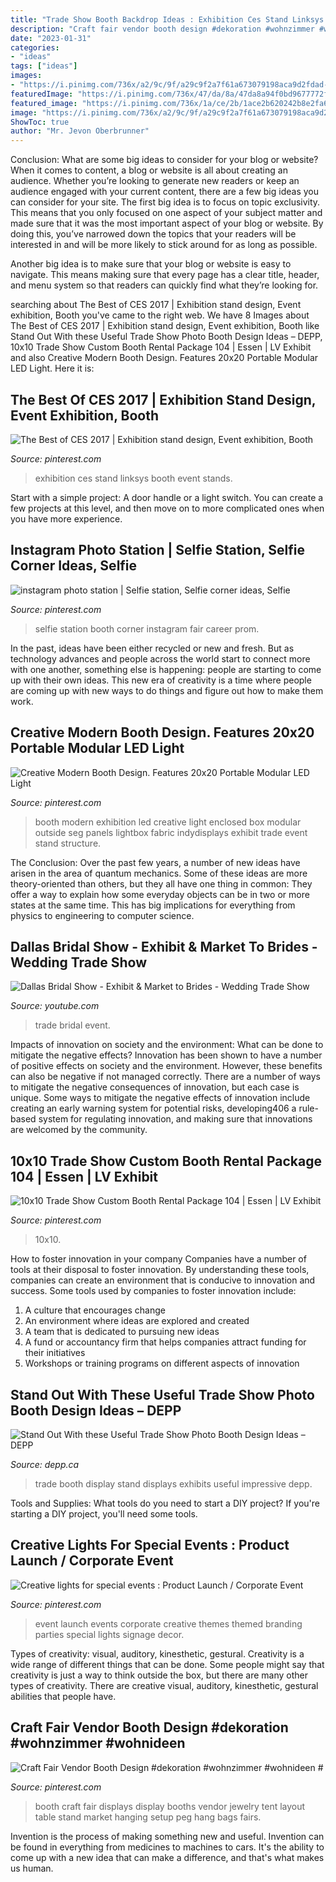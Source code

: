 ```yaml
---
title: "Trade Show Booth Backdrop Ideas : Exhibition Ces Stand Linksys Booth Event Stands"
description: "Craft fair vendor booth design #dekoration #wohnzimmer #wohnideen #"
date: "2023-01-31"
categories:
- "ideas"
tags: ["ideas"]
images:
- "https://i.pinimg.com/736x/a2/9c/9f/a29c9f2a7f61a673079198aca9d2fdad--frames-ideas-booth-ideas.jpg"
featuredImage: "https://i.pinimg.com/736x/47/da/8a/47da8a94f0bd9677772fcf84f69b46b1--product-launch-corporate-events.jpg?b=t"
featured_image: "https://i.pinimg.com/736x/1a/ce/2b/1ace2b620242b8e2fa63a6e50ee88015.jpg"
image: "https://i.pinimg.com/736x/a2/9c/9f/a29c9f2a7f61a673079198aca9d2fdad--frames-ideas-booth-ideas.jpg"
ShowToc: true
author: "Mr. Jevon Oberbrunner"
---
```



Conclusion: What are some big ideas to consider for your blog or website?
When it comes to content, a blog or website is all about creating an audience. Whether you’re looking to generate new readers or keep an audience engaged with your current content, there are a few big ideas you can consider for your site. 
The first big idea is to focus on topic exclusivity. This means that you only focused on one aspect of your subject matter and made sure that it was the most important aspect of your blog or website. By doing this, you’ve narrowed down the topics that your readers will be interested in and will be more likely to stick around for as long as possible. 

Another big idea is to make sure that your blog or website is easy to navigate. This means making sure that every page has a clear title, header, and menu system so that readers can quickly find what they’re looking for.

	

		
searching about The Best of CES 2017 | Exhibition stand design, Event exhibition, Booth you've came to the right web. We have 8 Images about The Best of CES 2017 | Exhibition stand design, Event exhibition, Booth like Stand Out With these Useful Trade Show Photo Booth Design Ideas – DEPP, 10x10 Trade Show Custom Booth Rental Package 104 | Essen | LV Exhibit and also Creative Modern Booth Design. Features 20x20 Portable Modular LED Light. Here it is:
		
    
## The Best Of CES 2017 | Exhibition Stand Design, Event Exhibition, Booth

<img loading=lazy src="https://i.pinimg.com/736x/74/49/fd/7449fd71a7090002c0ebd271a1309a60--exhibition-stands-exhibit-design.jpg" onerror="this.onerror=null;this.src='https://tse3.mm.bing.net/th?id=OIP.kJklviBs81P12jp4Ppd5iAHaLG&amp;pid=15.1';" alt="The Best of CES 2017 | Exhibition stand design, Event exhibition, Booth">

_Source: pinterest.com_

>exhibition ces stand linksys booth event stands. 

	

Start with a simple project: A door handle or a light switch. You can create a few projects at this level, and then move on to more complicated ones when you have more experience.

    
## Instagram Photo Station | Selfie Station, Selfie Corner Ideas, Selfie

<img loading=lazy src="https://i.pinimg.com/736x/a2/9c/9f/a29c9f2a7f61a673079198aca9d2fdad--frames-ideas-booth-ideas.jpg" onerror="this.onerror=null;this.src='https://tse1.mm.bing.net/th?id=OIP.bQkdySkuDamoq1-iCxDPwwHaJ4&amp;pid=15.1';" alt="instagram photo station | Selfie station, Selfie corner ideas, Selfie">

_Source: pinterest.com_

>selfie station booth corner instagram fair career prom. 

	

In the past, ideas have been either recycled or new and fresh. But as technology advances and people across the world start to connect more with one another, something else is happening: people are starting to come up with their own ideas. This new era of creativity is a time where people are coming up with new ways to do things and figure out how to make them work.

    
## Creative Modern Booth Design. Features 20x20 Portable Modular LED Light

<img loading=lazy src="https://i.pinimg.com/originals/d5/90/cb/d590cbd6f61a56eeb3226332772182cc.png" onerror="this.onerror=null;this.src='https://tse3.mm.bing.net/th?id=OIP._QmGIi4Kp4T5iARzHh9w3wHaE8&amp;pid=15.1';" alt="Creative Modern Booth Design. Features 20x20 Portable Modular LED Light">

_Source: pinterest.com_

>booth modern exhibition led creative light enclosed box modular outside seg panels lightbox fabric indydisplays exhibit trade event stand structure. 

	

The Conclusion:
Over the past few years, a number of new ideas have arisen in the area of quantum mechanics. Some of these ideas are more theory-oriented than others, but they all have one thing in common: They offer a way to explain how some everyday objects can be in two or more states at the same time. This has big implications for everything from physics to engineering to computer science.

    
## Dallas Bridal Show - Exhibit &amp; Market To Brides - Wedding Trade Show

<img loading=lazy src="https://i.ytimg.com/vi/yEY5mKDkcSk/maxresdefault.jpg" onerror="this.onerror=null;this.src='https://tse1.mm.bing.net/th?id=OIP.d2thf4klFZ-sOujRDE9wQQHaEK&amp;pid=15.1';" alt="Dallas Bridal Show - Exhibit &amp; Market to Brides - Wedding Trade Show">

_Source: youtube.com_

>trade bridal event. 

	

Impacts of innovation on society and the environment: What can be done to mitigate the negative effects?
Innovation has been shown to have a number of positive effects on society and the environment. However, these benefits can also be negative if not managed correctly. There are a number of ways to mitigate the negative consequences of innovation, but each case is unique. Some ways to mitigate the negative effects of innovation include creating an early warning system for potential risks, developing406
a rule-based system for regulating innovation, and making sure that innovations are welcomed by the community.

    
## 10x10 Trade Show Custom Booth Rental Package 104 | Essen | LV Exhibit

<img loading=lazy src="https://i.pinimg.com/736x/3d/e9/68/3de968391a63f2802d5bb18c1a8a28c1.jpg" onerror="this.onerror=null;this.src='https://tse2.mm.bing.net/th?id=OIP.fAzGW-Z6foHDLN3f8lNHWQHaLH&amp;pid=15.1';" alt="10x10 Trade Show Custom Booth Rental Package 104 | Essen | LV Exhibit">

_Source: pinterest.com_

>10x10. 

	

How to foster innovation in your company
Companies have a number of tools at their disposal to foster innovation. By understanding these tools, companies can create an environment that is conducive to innovation and success. 
Some tools used by companies to foster innovation include: 

1. A culture that encourages change 
2. An environment where ideas are explored and created 
3. A team that is dedicated to pursuing new ideas 
4. A fund or accountancy firm that helps companies attract funding for their initiatives 
5. Workshops or training programs on different aspects of innovation 

    
## Stand Out With These Useful Trade Show Photo Booth Design Ideas – DEPP

<img loading=lazy src="http://www.depp.ca/wp-content/uploads/2019/04/photo-booth-in-toronto.jpg" onerror="this.onerror=null;this.src='https://tse2.mm.bing.net/th?id=OIP.834W49TSLiiCAgkTDPZEnQHaEc&amp;pid=15.1';" alt="Stand Out With these Useful Trade Show Photo Booth Design Ideas – DEPP">

_Source: depp.ca_

>trade booth display stand displays exhibits useful impressive depp. 

	

Tools and Supplies: What tools do you need to start a DIY project?
If you're starting a DIY project, you'll need some tools.

    
## Creative Lights For Special Events : Product Launch / Corporate Event

<img loading=lazy src="https://i.pinimg.com/736x/47/da/8a/47da8a94f0bd9677772fcf84f69b46b1--product-launch-corporate-events.jpg?b=t" onerror="this.onerror=null;this.src='https://tse3.mm.bing.net/th?id=OIP.H8Yd3ZG1sX24o5arx4u9kwHaE6&amp;pid=15.1';" alt="Creative lights for special events : Product Launch / Corporate Event">

_Source: pinterest.com_

>event launch events corporate creative themes themed branding parties special lights signage decor. 

	

Types of creativity: visual, auditory, kinesthetic, gestural.
Creativity is a wide range of different things that can be done. Some people might say that creativity is just a way to think outside the box, but there are many other types of creativity. There are creative visual, auditory, kinesthetic, gestural abilities that people have.

    
## Craft Fair Vendor Booth Design #dekoration #wohnzimmer #wohnideen #

<img loading=lazy src="https://i.pinimg.com/736x/1a/ce/2b/1ace2b620242b8e2fa63a6e50ee88015.jpg" onerror="this.onerror=null;this.src='https://tse4.mm.bing.net/th?id=OIP.D3DedWQyQkSk4YLLQKeP0QHaE8&amp;pid=15.1';" alt="Craft Fair Vendor Booth Design #dekoration #wohnzimmer #wohnideen #">

_Source: pinterest.com_

>booth craft fair displays display booths vendor jewelry tent layout table stand market hanging setup peg hang bags fairs. 

	

Invention is the process of making something new and useful. Invention can be found in everything from medicines to machines to cars. It's the ability to come up with a new idea that can make a difference, and that's what makes us human.

